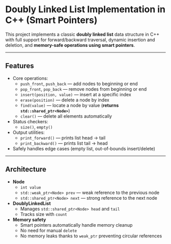 # Doubly Linked List Implementation in C++ (Smart Pointers)

This project implements a classic **doubly linked list** data structure in C++ with full support for forward/backward traversal, dynamic insertion and deletion, and **memory-safe operations using smart pointers**.

---

## Features

- Core operations:
  - `push_front`, `push_back` — add nodes to beginning or end
  - `pop_front`, `pop_back` — remove nodes from beginning or end
  - `insert(position, value)` — insert at a specific index
  - `erase(position)` — delete a node by index
  - `find(value)` — locate a node by value (**returns `std::shared_ptr<Node>`**)
  - `clear()` — delete all elements automatically
- Status checkers:
  - `size()`, `empty()`
- Output utilities:
  - `print_forward()` — prints list head → tail
  - `print_backward()` — prints list tail → head
- Safely handles edge cases (empty list, out-of-bounds insert/delete)

---

## Architecture

- **Node**
  - `int value`
  - `std::weak_ptr<Node> prev` — weak reference to the previous node  
  - `std::shared_ptr<Node> next` — strong reference to the next node  
- **DoublyLinkedList**
  - Manages `std::shared_ptr<Node> head` and `tail`
  - Tracks size with `count`
- **Memory safety**
  - Smart pointers automatically handle memory cleanup
  - No need for manual `delete`
  - No memory leaks thanks to `weak_ptr` preventing circular references
